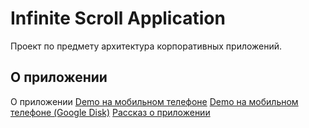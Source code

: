 # Infinite Scroll Application

Проект по предмету архитектура корпоративных приложений.

## О приложении

О приложении
[Demo на мобильном телефоне](https://github.com/newlinefu/Infinite-Scroll-Application/blob/master/demo/demo.mp4)
[Demo на мобильном телефоне (Google Disk)](https://drive.google.com/file/d/1mBoHYBY2_ep6rCJmbrU3jEfQOTXcuB69/view?usp=drive_link)
[Рассказ о приложении](https://drive.google.com/file/d/11YRCaxNb0c5Q1qDLX3y-lrcgjjjEv_OH/view?usp=drive_link)
